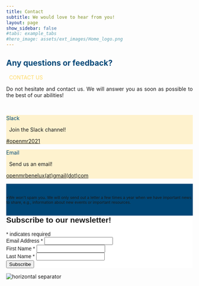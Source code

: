 ```yaml
---
title: Contact
subtitle: We would love to hear from you!
layout: page
show_sidebar: false
#tabs: example_tabs
#hero_image: assets/ext_images/Home_logo.png
---
```


<!-- ### <span style="color:#004777"> Contact Form </span> -->

<!-- <style>
form {
    display: block;
    width: 100%;
    float: left;
    padding-right: 4%;
}
.container-form {
    padding:1px;
}
input[type=text], input[type=email], textarea {
    width: 100%;
    padding: 12px;
    margin: 8px 0;
    display: inline-block;
    border: 1px solid #ccc;
    box-sizing: border-box;
}
input[type=submit], input[type=reset] {
    width: 120px;
    padding: 12px;
    margin: 8px 0;
    display: inline-block;
    border: 1px solid #ccc;
    box-sizing: border-box;
}
input[type=checkbox] {
    margin-top: 16px;
}
input[type=submit] {
    background-color: #004777;
    color: white;
    border: none;
}
input[type=submit]:hover {
    opacity: 0.8;
}
</style> -->

## <span style="color:#004777;text-align:left"> Any questions or feedback? </span>

<span style="color:#ffd966"> <i class="fas fa-long-arrow-alt-right"></i>&nbsp;&nbsp;CONTACT US&nbsp;&nbsp;<i class="fas fa-long-arrow-alt-left"></i> </span>

<p><div style="text-align: justify">Do not hesitate and contact us. We will answer you as soon as possible to the best of our abilities!</div></p><br>

<div class="tile is-ancestor">
  <div class="tile is-parent" style="background-color:#ffd96650">
    <article class="tile is-child box has-text-centered">
      <p class="title" style="color:#004777">Slack</p>
      <p class="subtitle"><span style="color:#ffd996;font-size:75%"> <i class="fab fa-slack-hash"></i> </span>&nbsp;&nbsp;Join the Slack channel!&nbsp;&nbsp;<span style="color:#ffd996;font-size:75%"> <i class="fab fa-slack-hash"></i> </span></p>
      <div class="content"><a href="https://app.slack.com/client/TFKL50SKV/CFKP8AB3L/thread/G010PLR3XNX-1614502987.003700" target="_blank">#openmr2021</a></div>
    </article>
  </div>
  <div class="tile is-parent"  style="background-color:#ffd96650">
    <article class="tile is-child box has-text-centered">
      <p class="title" style="color:#004777">Email</p>
      <p class="subtitle"><span style="color:#ffd996;font-size:75%"> <i class="far fa-envelope"></i> </span>&nbsp;&nbsp;Send us an email!&nbsp;&nbsp;<span style="color:#ffd996;font-size:75%"> <i class="far fa-envelope"></i> </span></p>
      <div class="content"><a href="mailto:openmrbenelux@gmail.com">openmrbenelux(at)gmail(dot)com</a></div>
    </article>
  </div>
  <div class="tile is-parent" style="background-color:#004777">
    <article class="tile is-child box has-text-centered">
      <p class="title" style="color:#004777">Newsletter</p>
      <p class="subtitle" style="font-size:75%">*We won't spam you. We will only send out a letter a few times a year when we have important news to share,  e.g., information about new events or important resources.</p>
      <div class="content">
      <!-- Begin Mailchimp Signup Form -->
      <link href="//cdn-images.mailchimp.com/embedcode/classic-10_7.css" rel="stylesheet" type="text/css">
      <style type="text/css">
	      #mc_embed_signup{background:#fff; clear:left; font:14px Helvetica,Arial,sans-serif; }
	      /* Add your own Mailchimp form style overrides in your site stylesheet or in this style block.
	         We recommend moving this block and the preceding CSS link to the HEAD of your HTML file. */
      </style>
      <div id="mc_embed_signup">
      <form action="https://gmail.us7.list-manage.com/subscribe/post?u=a54d6ca5119ffc7047d212fc8&amp;id=851dea9fc5" method="post" id="mc-embedded-subscribe-form" name="mc-embedded-subscribe-form" class="validate" target="_blank" novalidate>
          <div id="mc_embed_signup_scroll">
	      <h2>Subscribe to our newsletter!</h2>
      <div class="indicates-required"><span class="asterisk">*</span> indicates required</div>
      <div class="mc-field-group">
	      <label for="mce-EMAIL">Email Address  <span class="asterisk">*</span>
      </label>
	      <input type="email" value="" name="EMAIL" class="required email" id="mce-EMAIL">
      </div>
      <div class="mc-field-group">
	      <label for="mce-FNAME">First Name  <span class="asterisk">*</span>
      </label>
	      <input type="text" value="" name="FNAME" class="required" id="mce-FNAME">
      </div>
      <div class="mc-field-group">
	      <label for="mce-LNAME">Last Name  <span class="asterisk">*</span>
      </label>
	      <input type="text" value="" name="LNAME" class="required" id="mce-LNAME">
      </div>
	      <div id="mce-responses" class="clear">
		      <div class="response" id="mce-error-response" style="display:none"></div>
		      <div class="response" id="mce-success-response" style="display:none"></div>
	      </div>    <!-- real people should not fill this in and expect good things - do not remove this or risk form bot signups-->
          <div style="position: absolute; left: -5000px;" aria-hidden="true"><input type="text" name="b_a54d6ca5119ffc7047d212fc8_851dea9fc5" tabindex="-1" value=""></div>
          <div class="clear"><input type="submit" value="Subscribe" name="subscribe" id="mc-embedded-subscribe" class="button"></div>
          </div>
      </form>
      </div>
      <script type='text/javascript' src='//s3.amazonaws.com/downloads.mailchimp.com/js/mc-validate.js'></script><script type='text/javascript'>(function($) {window.fnames = new Array(); window.ftypes = new Array();fnames[0]='EMAIL';ftypes[0]='email';fnames[1]='FNAME';ftypes[1]='text';fnames[2]='LNAME';ftypes[2]='text';fnames[3]='ADDRESS';ftypes[3]='address';fnames[4]='PHONE';ftypes[4]='phone';fnames[5]='MMERGE5';ftypes[5]='text';fnames[6]='MMERGE6';ftypes[6]='text';fnames[7]='MMERGE7';ftypes[7]='text';fnames[8]='MMERGE8';ftypes[8]='text';fnames[9]='MMERGE9';ftypes[9]='text';}(jQuery));var $mcj = jQuery.noConflict(true);</script>
      <!--End mc_embed_signup-->
      </div>
    </article>
  </div>
</div>

<!-- <h2 style="color:#004777"> Contact Form </h2>

<form class="container-form" id="contact-form" action="https://script.google.com/macros/s/AKfycbxFvlT1LVB4mrKHuMl0-HkOb62QP4n_rFHm8-6vH7Zhe_CcQ8XX/exec">

  <div class="form-group">
    <label>First Name:</label>
    <input type="text" name="First Name" placeholder="First Name" class="form-control" required>
  </div>

  <div class="form-group">
    <label>Last Name:</label>
    <input type="text" name="Last Name" placeholder="Last Name" class="form-control" required>
  </div>

  <div class="form-group">
    <label>Email:</label>
    <input type="email" name="Email" placeholder="E-mail" class="form-control" required>
  </div>
  <div class="form-group">
    <label>Questions or feedback?</label>
    <textarea rows="5" name="Message" placeholder="Questions or feedback?" class="form-control" required></textarea>
  </div>

  <br>

  <div>
    <input type="submit" id="submit-form" value="Submit" class="form-control">
    <input type="reset" id="reset-form" value="Reset" class="form-control">
 </div>

</form> -->

<img class="img-separator" src="{{ site.baseurl }}/assets/ext_images/2020/post_separator.png" alt="horizontal separator" />
<br>
<a href="#"><i class="fas fa-arrow-alt-circle-up" style="position: relative; top: -3px; text-indent: 0px; vertical-align: middle; color:#004777;"></i></a>

<!-- <p> Message is: <span id = "display_message"></span> </p> -->

<!-- <script src="https://ajax.googleapis.com/ajax/libs/jquery/2.1.4/jquery.min.js"></script>
<script src='../contact.js'></script>
<script src='../subscribe.js'></script>
<script type="text/JavaScript">
function showMessage(){
    //window.alert("Done");
    //$("#contact-form")[0].reset();
    // var message = document.getElementById("message").value;
    // display_message.innerHTML= message;
}
</script> -->
